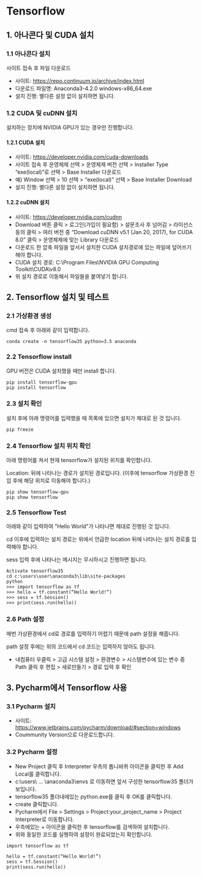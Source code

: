 # Tensorflow

## 1. 아나콘다 및 CUDA 설치
### 1.1 아나콘다 설치
사이트 접속 후 파일 다운로드
* 사이트: https://repo.continuum.io/archive/index.html
* 다운로드 파일명: Anaconda3-4.2.0 windows-x86_64.exe
* 설치 진행: 별다른 설정 없이 설치하면 됩니다.

### 1.2 CUDA 및 cuDNN 설치
설치하는 장치에 NVIDIA GPU가 있는 경우만 진행합니다.

#### 1.2.1 CUDA 설치
 * 사이트: https://developer.nvidia.com/cuda-downloads
 * 사이트 접속 후 운영체제 선택 > 운영체제 버전 선택 > Installer Type “exe(local)”로 선택 > Base Installer 다운로드
 * 예) Window 선택 > 10 선택 > “exe(local)” 선택 > Base Installer Download
 * 설지 진행: 별다른 설정 없이 설치하면 됩니다.

#### 1.2.2 cuDNN 설치
 * 사이트: https://developer.nvidia.com/cudnn
 * Download 버튼 클릭 > 로그인(가입이 필요함) > 설문조사 후 넘어감 > 라이선스 동의 클릭 > 여러 버전 중 “Download cuDNN v5.1 (Jan 20, 2017), for CUDA 8.0” 클릭 > 운영체제에 맞는 Library 다운로드
 * 다운로드 한 압축 파일을 앞서서 설치한 CUDA 설치경로에 있는 파일에 덮어쓰기 해야 합니다.
 * CUDA 설치 경로: C:\Program Files\NVIDIA GPU Computing Toolkit\CUDA\v8.0
 * 위 설치 경로로 이동해서 파일들을 붙여넣기 합니다.

## 2.	Tensorflow 설치 및 테스트
### 2.1 가상환경 생성
cmd 접속 후 아래와 같이 입력합니다.
```
conda create -n tensorflow35 python=3.5 anaconda
```

### 2.2 Tensorflow install 
GPU 버전은 CUDA 설치했을 때만 install 합니다.
```
pip install tensorflow-gpu
pip install tensorflow
```

### 2.3 설치 확인
설치 후에 아래 명령어를 입력했을 때 목록에 있으면 설치가 제대로 된 것 입니다. 
```
pip freeze
```

### 2.4 Tensorflow 설치 위치 확인
아래 명령어를 쳐서 현재 tensorflow가 설치된 위치를 확인합니다.

Location: 뒤에 나타나는 경로가 설치된 경로입니다. (이후에 tensorflow 가상환경 진입 후에 해당 위치로 이동해야 합니다.)
```
pip show tensorflow-gpu
pip show tensorflow
```

### 2.5 Tensorflow Test
아래와 같이 입력하여 "Hello World"가 나타나면 제대로 진행된 것 입니다. 

cd 이후에 입력하는 설치 경로는 위에서 언급한 location 뒤에 나타나는 설치 경로를 입력해야 합니다.

sess 입력 후에 나타나는 메시지는 무시하시고 진행하면 됩니다.
```
Activate tensorflow35
cd c:\users\user\anaconda3\lib\site-packages
python
>>> import tensorflow as tf
>>> hello = tf.constant(“Hello World!”)
>>> sess = tf.Session()
>>>	print(sess.run(hello))
```

### 2.6 Path 설정
매번 가상환경에서 cd로 경로를 입력하기 어렵기 때문에 path 설정을 해줍니다.

path 설정 후에는 위의 코드에서 cd 코드는 입력하지 않아도 됩니다. 
 * 내컴퓨터 우클릭 > 고급 시스템 설정 > 환경변수 > 시스템변수에 있는 변수 중 Path 클릭 후 편집 > 새로만들기 > 경로 입력 후 확인

## 3. Pycharm에서 Tensorflow 사용
### 3.1 Pycharm 설치
 * 사이트: https://www.jetbrains.com/pycharm/download/#section=windows
 * Coummunity Version으로 다운로드합니다.
 
### 3.2 Pycharm 설정
 * New Project 클릭 후 Interpreter 우측의 톱니바퀴 아이콘을 클릭한 후 Add Local를 클릭합니다.
 * c:\users\ ... \anaconda3\envs 로 이동하면 앞서 구성한 tensorflow35 폴더가 보입니다.
 * tensorflow35 폴더내에있는 python.exe를 클릭 후 OK를 클릭합니다.
 * create 클릭합니다.
 * Pycharm에서 File > Settings > Project:your_project_name > Project Interpreter로 이동합니다.
 * 우측에있는 + 아이콘을 클릭한 후 tensorflow를 검색하여 설치합니다.
 * 위와 동일한 코드를 실행하여 설정이 완료되었는지 확인합니다.
 
```
import tensorflow as tf

hello = tf.constant(“Hello World!”)
sess = tf.Session()
print(sess.run(hello))
```



